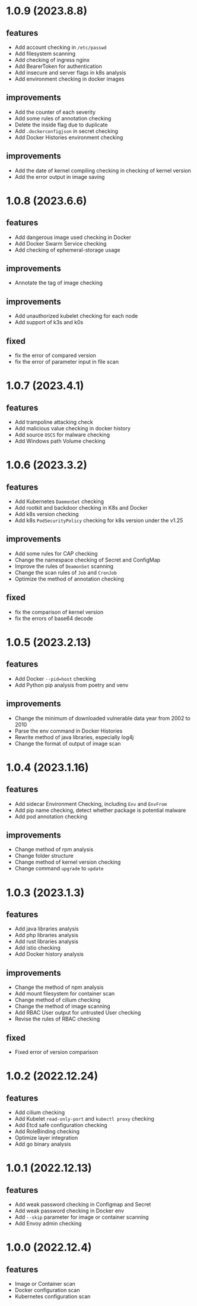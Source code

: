 # 1.0.9 (2023.8.8)
## features
- Add account checking in `/etc/passwd`
- Add filesystem scanning
- Add checking of ingress nginx
- Add BearerToken for authentication
- Add insecure and server flags in k8s analysis
- Add environment checking in docker images

## improvements
- Add the counter of each severity 
- Add some rules of annotation checking
- Delete the inside flag due to duplicate
- Add `.dockerconfigjson` in secret checking
- Add Docker Histories environment checking

## improvements
- Add the date of kernel compiling checking in checking of kernel version
- Add the error output in image saving

# 1.0.8 (2023.6.6)
## features
- Add dangerous image used checking in Docker
- Add Docker Swarm Service checking
- Add checking of ephemeral-storage usage

## improvements
- Annotate the tag of image checking

## improvements
- Add unauthorized kubelet checking for each node
- Add support of k3s and k0s

## fixed
- fix the error of compared version
- fix the error of parameter input in file scan

# 1.0.7 (2023.4.1)
## features
- Add trampoline attacking check
- Add malicious value checking in docker history
- Add source `OSCS` for malware checking
- Add Windows path Volume checking

# 1.0.6 (2023.3.2)
## features
- Add Kubernetes `DaemonSet` checking
- Add rootkit and backdoor checking in K8s and Docker
- Add k8s version checking
- Add k8s `PodSecurityPolicy` checking for k8s version under the v1.25

## improvements
- Add some rules for CAP checking
- Change the namespace checking of Secret and ConfigMap
- Improve the rules of `DeamonSet` scanning
- Change the scan rules of `Job` and `CronJob`
- Optimize the method of annotation checking

## fixed
- fix the comparison of kernel version
- fix the errors of base64 decode

# 1.0.5 (2023.2.13)
## features
- Add Docker `--pid=host` checking
- Add Python pip analysis from poetry and venv

## improvements
- Change the minimum of downloaded vulnerable data year from 2002 to 2010
- Parse the env command in Docker Histories
- Rewrite method of java libraries, especially log4j
- Change the format of output of image scan

# 1.0.4 (2023.1.16)
## features
- Add sidecar Environment Checking, including `Env` and `EnvFrom`
- Add pip name checking, detect whether package is potential malware
- Add pod annotation checking

## improvements
- Change method of rpm analysis
- Change folder structure
- Change method of kernel version checking
- Change command `upgrade` to `update`

# 1.0.3 (2023.1.3)
## features
- Add java libraries analysis
- Add php libraries analysis
- Add rust libraries analysis
- Add istio checking
- Add Docker history analysis

## improvements
- Change the method of npm analysis
- Add mount filesystem for container scan
- Change method of cilium checking
- Change the method of image scanning
- Add RBAC User output for untrusted User checking
- Revise the rules of RBAC checking

## fixed
- Fixed error of version comparison

# 1.0.2 (2022.12.24)
## features
- Add cilium checking
- Add Kubelet `read-only-port` and `kubectl proxy` checking 
- Add Etcd safe configuration checking
- Add RoleBinding checking
- Optimize layer integration
- Add go binary analysis

# 1.0.1 (2022.12.13)
## features
- Add weak password checking in Configmap and Secret
- Add weak password checking in Docker env
- Add `--skip` parameter for image or container scanning
- Add Envoy admin checking

# 1.0.0 (2022.12.4)
## features
- Image or Container scan
- Docker configuration scan
- Kubernetes configuration scan
